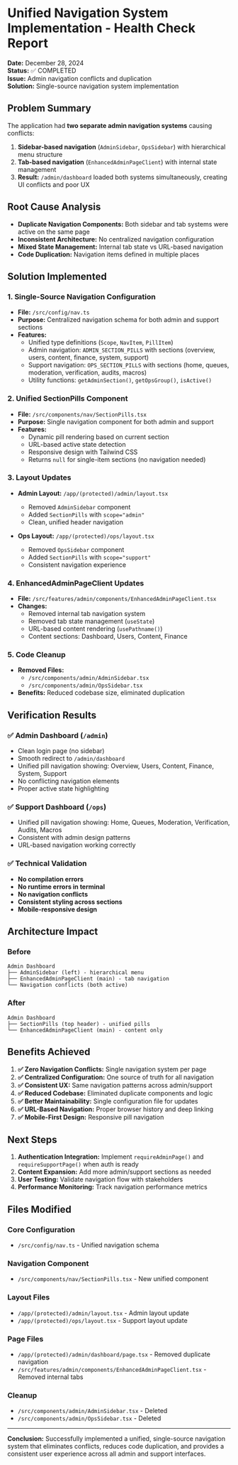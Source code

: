 # Unified Navigation System Implementation - Health Check Report

**Date:** December 28, 2024  
**Status:** ✅ COMPLETED  
**Issue:** Admin navigation conflicts and duplication  
**Solution:** Single-source navigation system implementation  

## Problem Summary

The application had **two separate admin navigation systems** causing conflicts:
1. **Sidebar-based navigation** (`AdminSidebar`, `OpsSidebar`) with hierarchical menu structure
2. **Tab-based navigation** (`EnhancedAdminPageClient`) with internal state management
3. **Result:** `/admin/dashboard` loaded both systems simultaneously, creating UI conflicts and poor UX

## Root Cause Analysis

- **Duplicate Navigation Components:** Both sidebar and tab systems were active on the same page
- **Inconsistent Architecture:** No centralized navigation configuration
- **Mixed State Management:** Internal tab state vs URL-based navigation
- **Code Duplication:** Navigation items defined in multiple places

## Solution Implemented

### 1. Single-Source Navigation Configuration
- **File:** `/src/config/nav.ts`
- **Purpose:** Centralized navigation schema for both admin and support sections
- **Features:**
  - Unified type definitions (`Scope`, `NavItem`, `PillItem`)
  - Admin navigation: `ADMIN_SECTION_PILLS` with sections (overview, users, content, finance, system, support)
  - Support navigation: `OPS_SECTION_PILLS` with sections (home, queues, moderation, verification, audits, macros)
  - Utility functions: `getAdminSection()`, `getOpsGroup()`, `isActive()`

### 2. Unified SectionPills Component
- **File:** `/src/components/nav/SectionPills.tsx`
- **Purpose:** Single navigation component for both admin and support
- **Features:**
  - Dynamic pill rendering based on current section
  - URL-based active state detection
  - Responsive design with Tailwind CSS
  - Returns `null` for single-item sections (no navigation needed)

### 3. Layout Updates
- **Admin Layout:** `/app/(protected)/admin/layout.tsx`
  - Removed `AdminSidebar` component
  - Added `SectionPills` with `scope="admin"`
  - Clean, unified header navigation

- **Ops Layout:** `/app/(protected)/ops/layout.tsx`
  - Removed `OpsSidebar` component
  - Added `SectionPills` with `scope="support"`
  - Consistent navigation experience

### 4. EnhancedAdminPageClient Updates
- **File:** `/src/features/admin/components/EnhancedAdminPageClient.tsx`
- **Changes:**
  - Removed internal tab navigation system
  - Removed tab state management (`useState`)
  - URL-based content rendering (`usePathname()`)
  - Content sections: Dashboard, Users, Content, Finance

### 5. Code Cleanup
- **Removed Files:**
  - `/src/components/admin/AdminSidebar.tsx`
  - `/src/components/admin/OpsSidebar.tsx`
- **Benefits:** Reduced codebase size, eliminated duplication

## Verification Results

### ✅ Admin Dashboard (`/admin`)
- Clean login page (no sidebar)
- Smooth redirect to `/admin/dashboard`
- Unified pill navigation showing: Overview, Users, Content, Finance, System, Support
- No conflicting navigation elements
- Proper active state highlighting

### ✅ Support Dashboard (`/ops`)
- Unified pill navigation showing: Home, Queues, Moderation, Verification, Audits, Macros
- Consistent with admin design patterns
- URL-based navigation working correctly

### ✅ Technical Validation
- **No compilation errors**
- **No runtime errors in terminal**
- **No navigation conflicts**
- **Consistent styling across sections**
- **Mobile-responsive design**

## Architecture Impact

### Before
```
Admin Dashboard
├── AdminSidebar (left) - hierarchical menu
├── EnhancedAdminPageClient (main) - tab navigation
└── Navigation conflicts (both active)
```

### After
```
Admin Dashboard
├── SectionPills (top header) - unified pills
└── EnhancedAdminPageClient (main) - content only
```

## Benefits Achieved

1. **✅ Zero Navigation Conflicts:** Single navigation system per page
2. **✅ Centralized Configuration:** One source of truth for all navigation
3. **✅ Consistent UX:** Same navigation patterns across admin/support
4. **✅ Reduced Codebase:** Eliminated duplicate components and logic
5. **✅ Better Maintainability:** Single configuration file for updates
6. **✅ URL-Based Navigation:** Proper browser history and deep linking
7. **✅ Mobile-First Design:** Responsive pill navigation

## Next Steps

1. **Authentication Integration:** Implement `requireAdminPage()` and `requireSupportPage()` when auth is ready
2. **Content Expansion:** Add more admin/support sections as needed
3. **User Testing:** Validate navigation flow with stakeholders
4. **Performance Monitoring:** Track navigation performance metrics

## Files Modified

### Core Configuration
- `/src/config/nav.ts` - Unified navigation schema

### Navigation Component
- `/src/components/nav/SectionPills.tsx` - New unified component

### Layout Files
- `/app/(protected)/admin/layout.tsx` - Admin layout update
- `/app/(protected)/ops/layout.tsx` - Support layout update

### Page Files
- `/app/(protected)/admin/dashboard/page.tsx` - Removed duplicate navigation
- `/src/features/admin/components/EnhancedAdminPageClient.tsx` - Removed internal tabs

### Cleanup
- `/src/components/admin/AdminSidebar.tsx` - Deleted
- `/src/components/admin/OpsSidebar.tsx` - Deleted

---

**Conclusion:** Successfully implemented a unified, single-source navigation system that eliminates conflicts, reduces code duplication, and provides a consistent user experience across all admin and support interfaces.